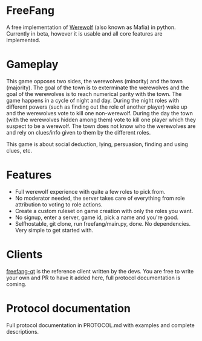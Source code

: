 # FreeFang
 A free implementation of [Werewolf](https://en.m.wikipedia.org/wiki/Mafia_(party_game)) (also known as Mafia) in python.
 Currently in beta, however it is usable and all core features are implemented.

# Gameplay
This game opposes two sides, the werewolves (minority) and the town (majority).
The goal of the town is to exterminate the werewolves and the goal of the werewolves is to reach numerical parity with the town.
The game happens in a cycle of night and day. During the night roles with different powers (such as finding out the role of another player) wake up and the werewolves vote to kill one non-werewolf.
During the day the town (with the werewolves hidden among them) vote to kill one player which they suspect to be a werewolf. The town does not know who the werewolves are and rely on clues/info given to them by the different roles.

This game is about social deduction, lying, persuasion, finding and using clues, etc.

# Features

- Full werewolf experience with quite a few roles to pick from.  
- No moderator needed, the server takes care of everything from role attribution to voting to role actions.  
- Create a custom ruleset on game creation with only the roles you want.  
- No signup, enter a server, game id, pick a name and you're good.  
- Selfhostable, git clone, run freefang/main.py, done. No dependencies. Very simple to get started with.


# Clients

[freefang-qt](https://github.com/FreeFangGame/freefang-qt) is the reference client written by the devs.
You are free to write your own and PR to have it added here, full protocol documentation is coming.



# Protocol documentation

Full protocol documentation in PROTOCOL.md with examples and complete descriptions.   


